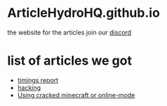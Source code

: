 # ArticleHydroHQ.github.io
the website for the articles
join our [discord](https://discord.gg/zUu492YQk3)

# list of articles we got
* [timings report](timings-report.md)
* [hacking](hacking.md)
* [Using cracked minecraft or online-mode](cracked.md)
